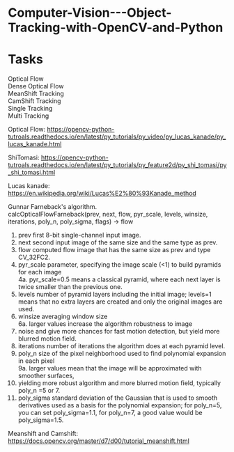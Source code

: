# Computer-Vision---Object-Tracking-with-OpenCV-and-Python </br>

# Tasks</br>
Optical Flow</br>
Dense Optical Flow</br>
MeanShift Tracking</br>
CamShift Tracking</br>
Single Tracking</br>
Multi Tracking</br>


Optical Flow: https://opencv-python-tutroals.readthedocs.io/en/latest/py_tutorials/py_video/py_lucas_kanade/py_lucas_kanade.html</br>

ShiTomasi: https://opencv-python-tutroals.readthedocs.io/en/latest/py_tutorials/py_feature2d/py_shi_tomasi/py_shi_tomasi.html </br>

Lucas kanade: https://en.wikipedia.org/wiki/Lucas%E2%80%93Kanade_method </br>

Gunnar Farneback's algorithm.</br>
calcOpticalFlowFarneback(prev, next, flow, pyr_scale, levels, winsize, iterations, poly_n, poly_sigma, flags) -> flow </br>

1. prev first 8-bit single-channel input image.</br>
2. next second input image of the same size and the same type as prev.</br>
3. flow computed flow image that has the same size as prev and type CV_32FC2.</br>
4. pyr_scale parameter, specifying the image scale (<1) to build pyramids for each image</br>
   4a.   pyr_scale=0.5 means a classical pyramid, where each next layer is twice smaller than the previous one.</br>
5. levels number of pyramid layers including the initial image; levels=1 means that no extra layers are created and only the original images are used.</br>
6. winsize averaging window size</br>
   6a.  larger values increase the algorithm robustness to image</br>
7. noise and give more chances for fast motion detection, but yield more blurred motion field.</br>
8. iterations number of iterations the algorithm does at each pyramid level.</br>
9. poly_n size of the pixel neighborhood used to find polynomial expansion in each pixel</br>
   9a.   larger values mean that the image will be approximated with smoother surfaces, </br>
10. yielding more robust algorithm and more blurred motion field, typically poly_n =5 or 7.</br>
11. poly_sigma standard deviation of the Gaussian that is used to smooth derivatives used as a basis for the polynomial expansion; for poly_n=5, you can set poly_sigma=1.1, for poly_n=7, a good value would be poly_sigma=1.5.</br>

Meanshift and Camshift: https://docs.opencv.org/master/d7/d00/tutorial_meanshift.html
